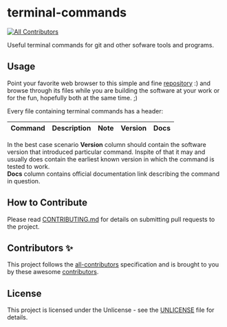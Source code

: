 # terminal-commands

<!-- ALL-CONTRIBUTORS-BADGE:START - Do not remove or modify this section -->
[![All Contributors](https://img.shields.io/badge/all_contributors-1-orange.svg?style=flat-square)](#contributors-)
<!-- ALL-CONTRIBUTORS-BADGE:END -->
Useful terminal commands for git and other sofware tools and programs.

## Usage

Point your favorite web browser to this simple and fine [repository](https://github.com/miljanuscumlic/terminal-commands) :) and browse through its files while you are building the software at your work or for the fun, hopefully both at the same time. ;)

Every file containing terminal commands has a header:

   | Command | Description | Note | Version | Docs |
   |:--- |:--- |:--- |:--- |:--- |

In the best case scenario **Version** column should contain the software version that introduced particular command. Inspite of that it may and usually does contain the earliest known version in which the command is tested to work.<br />
**Docs** column contains official documentation link describing the command in question.

## How to Contribute

Please read [CONTRIBUTING.md](https://github.com/miljanuscumlic/terminal-commands/blob/git/CONTRIBUTING.md) for details on submitting pull requests to the project.

## Contributors ✨

This project follows the [all-contributors](https://github.com/all-contributors/all-contributors) specification and is brought to you by these awesome [contributors](https://github.com/miljanuscumlic/terminal-commands/blob/git/CONTRIBUTORS.md).

## License

This project is licensed under the Unlicense - see the [UNLICENSE](https://github.com/miljanuscumlic/terminal-commands/blob/git/UNLICENSE) file for details.

